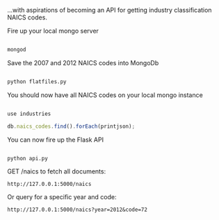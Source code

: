 ...with aspirations of becoming an API for getting industry classification NAICS codes.

Fire up your local mongo server

```bash

mongod
```

Save the 2007 and 2012 NAICS codes into MongoDb

```bash

python flatfiles.py
```

You should now have all NAICS codes on your local mongo instance

```javascript

use industries

db.naics_codes.find().forEach(printjson);

```

You can now fire up the Flask API

```bash

python api.py
```

GET /naics to fetch all documents:

```http://127.0.0.1:5000/naics```

Or query for a specific year and code:

```http://127.0.0.1:5000/naics?year=2012&code=72```